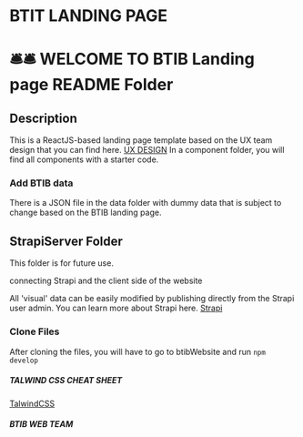 # BTIT LANDING PAGE

# 🛎️🛎️ WELCOME TO BTIB Landing page README Folder

## Description

This is a ReactJS-based landing page template based on the UX team design that you can find here. <a href="https://www.figma.com/file/QhB2pdyTcwQamr8i53LnEi/BTIB-Website-project?type=design&node-id=2-432&mode=design&t=lzX2D6V3h0B3OSpK-0">UX DESIGN</a>
In a component folder, you will find all components with a starter code.

### Add BTIB data

There is a JSON file in the data folder with dummy data that is subject to change based on the BTIB landing page.

## StrapiServer Folder

This folder is for future use.

connecting Strapi and the client side of the website

All 'visual' data can be easily modified by publishing directly from the Strapi user admin.
You can learn more about Strapi here. <a href="https://strapi.io/">Strapi</a>

### Clone Files

After cloning the files, you will have to go to btibWebsite and run `npm develop`

##### TALWIND CSS CHEAT SHEET

<a href="https://tailwindcomponents.com/cheatsheet/">TalwindCSS</a>

##### BTIB WEB TEAM
